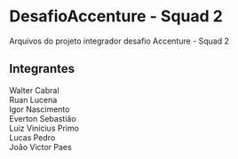 # DesafioAccenture - Squad 2
Arquivos do projeto integrador desafio Accenture - Squad 2

<h2>Integrantes</h2>
Walter Cabral<br />
Ruan Lucena<br />
Igor Nascimento<br />
Everton Sebastião<br />
Luiz Vinicius Primo<br />
Lucas Pedro<br />
João Victor Paes<br />
